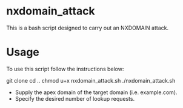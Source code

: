 # nxdomain_attack
This is a bash script designed to carry out an NXDOMAIN attack.


# Usage

To use this script follow the instructions below:

git clone 
cd ..
chmod u+x nxdomain_attack.sh
./nxdomain_attack.sh

- Supply the apex domain of the target domain (i.e. example.com).
- Specify the desired number of lookup requests.

